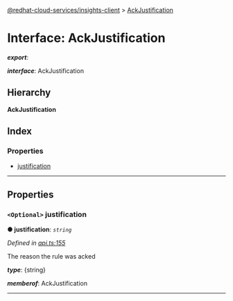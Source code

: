 [@redhat-cloud-services/insights-client](../README.md) > [AckJustification](../interfaces/ackjustification.md)

# Interface: AckJustification

*__export__*: 

*__interface__*: AckJustification

## Hierarchy

**AckJustification**

## Index

### Properties

* [justification](ackjustification.md#justification)

---

## Properties

<a id="justification"></a>

### `<Optional>` justification

**● justification**: *`string`*

*Defined in [api.ts:155](https://github.com/RedHatInsights/javascript-clients/blob/master/packages/insights/api.ts#L155)*

The reason the rule was acked

*__type__*: {string}

*__memberof__*: AckJustification

___

